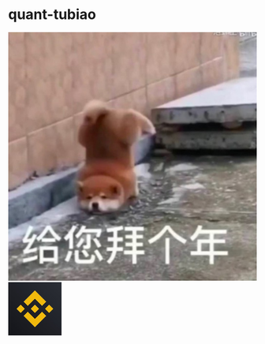 # quant-tubiao

![](https://github.com/lislost/quant-tubiao/blob/main/zhuye/B6E9050B-F8B6-4CD7-B171-BD28369A948F.jpeg)
![](https://github.com/lislost/quant-tubiao/blob/main/quanx/binance.png)
